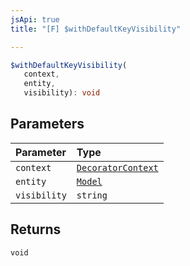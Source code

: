 ```yaml
---
jsApi: true
title: "[F] $withDefaultKeyVisibility"

---
```

```ts
$withDefaultKeyVisibility(
   context, 
   entity, 
   visibility): void
```

## Parameters

| Parameter | Type |
| :------ | :------ |
| `context` | [`DecoratorContext`](../interfaces/DecoratorContext.md) |
| `entity` | [`Model`](../interfaces/Model.md) |
| `visibility` | `string` |

## Returns

`void`

